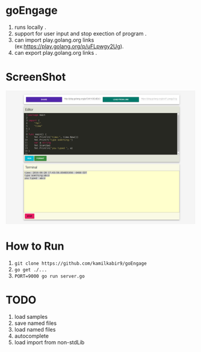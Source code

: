# goEngage
1. runs locally .
2. support for user input and stop exection of program .
3. can import play.golang.org links (ex:https://play.golang.org/p/uFLpwgy2Ug).
4. can export play.golang.org links .

# ScreenShot
![](screenshot.png)

# How to Run
1. ``git clone https://github.com/kamilkabir9/goEngage``
2. ``go get ./...``
3. ``PORT=9000 go run server.go ``

# TODO
1. load samples 
2. save named files
3. load named files
4. autocomplete
5. load import from non-stdLib 